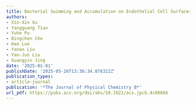 ```yaml
---
title: Bacterial Swimming and Accumulation on Endothelial Cell Surfaces
authors:
- Xin-Xin Xu
- Yangguang Tian
- Yuhe Pu
- Bingchen Che
- Hao Luo
- Yanan Liu
- Yan-Jun Liu
- Guangyin Jing
date: '2025-01-01'
publishDate: '2025-05-26T13:36:34.078322Z'
publication_types:
- article-journal
publication: '*The Journal of Physical Chemistry B*'
url_pdf: https://pubs.acs.org/doi/abs/10.1021/acs.jpcb.4c08666
---
```

